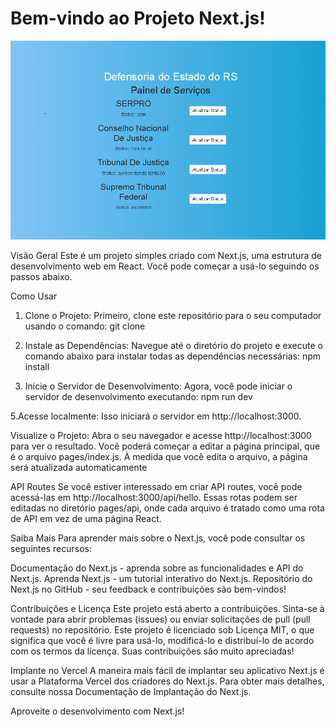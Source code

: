 # Bem-vindo ao Projeto Next.js!

![Exemplo](img/exemplo1.png)

Visão Geral
Este é um projeto simples criado com Next.js, uma estrutura de desenvolvimento web em React. Você pode começar a usá-lo seguindo os passos abaixo.

Como Usar
1. Clone o Projeto: Primeiro, clone este repositório para o seu computador usando o comando:
git clone

3. Instale as Dependências: Navegue até o diretório do projeto e execute o comando abaixo para instalar todas as dependências necessárias:
npm install

4. Inicie o Servidor de Desenvolvimento: Agora, você pode iniciar o servidor de desenvolvimento executando:
npm run dev

5.Acesse localmente:
Isso iniciará o servidor em http://localhost:3000.

Visualize o Projeto: Abra o seu navegador e acesse http://localhost:3000 para ver o resultado. Você poderá começar a editar a página principal, que é o arquivo pages/index.js. À medida que você edita o arquivo, a página será atualizada automaticamente

API Routes
Se você estiver interessado em criar API routes, você pode acessá-las em http://localhost:3000/api/hello. Essas rotas podem ser editadas no diretório pages/api, onde cada arquivo é tratado como uma rota de API em vez de uma página React.

Saiba Mais
Para aprender mais sobre o Next.js, você pode consultar os seguintes recursos:

Documentação do Next.js - aprenda sobre as funcionalidades e API do Next.js.
Aprenda Next.js - um tutorial interativo do Next.js.
Repositório do Next.js no GitHub - seu feedback e contribuições são bem-vindos!

Contribuições e Licença
Este projeto está aberto a contribuições. Sinta-se à vontade para abrir problemas (issues) ou enviar solicitações de pull (pull requests) no repositório. Este projeto é licenciado sob Licença MIT, o que significa que você é livre para usá-lo, modificá-lo e distribuí-lo de acordo com os termos da licença. Suas contribuições são muito apreciadas!

Implante no Vercel
A maneira mais fácil de implantar seu aplicativo Next.js é usar a Plataforma Vercel dos criadores do Next.js. Para obter mais detalhes, consulte nossa Documentação de Implantação do Next.js.

Aproveite o desenvolvimento com Next.js!
